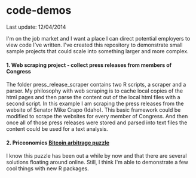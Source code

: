 code-demos
==========

Last update: 12/04/2014

I'm on the job market and I want a place I can direct potential employers to 
view code I've written. I've created this repository to demonstrate small sample 
projects that could scale into something larger and more complex.

#### 1. Web scraping project - collect press releases from members of Congress

The folder press_release_scraper contains two R scripts, a scraper and a parser.
My philosophy with web scraping is to cache local copies of the html pages and 
then parse the content out of the local html files with a second script. In this
example I am scraping the press releases from the website of Senator Mike Crapo
(Idaho). This basic framework could be modified to scrape the websites for every 
member of Congress. And then once all of those press releases were stored and 
parsed into text files the content could be used for a text analysis.

#### 2. Priceonomics [Bitcoin arbitrage puzzle](http://priceonomics.com/jobs/puzzle/)

I know this puzzle has been out a while by now and that there are several 
solutions floating around online. Still, I think I'm able to demonstrate a 
few cool things with new R packages.
